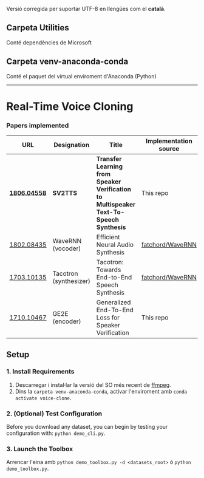 Versió corregida per suportar UTF-8 en llengües com el **català**. 

## Carpeta Utilities
Conté dependències de Microsoft

## Carpeta venv-anaconda-conda
Conté el paquet del virtual enviroment d'Anaconda (Python)
____

# Real-Time Voice Cloning


### Papers implemented  
| URL | Designation | Title | Implementation source |
| --- | ----------- | ----- | --------------------- |
|[**1806.04558**](https://arxiv.org/pdf/1806.04558.pdf) | **SV2TTS** | **Transfer Learning from Speaker Verification to Multispeaker Text-To-Speech Synthesis** | This repo |
|[1802.08435](https://arxiv.org/pdf/1802.08435.pdf) | WaveRNN (vocoder) | Efficient Neural Audio Synthesis | [fatchord/WaveRNN](https://github.com/fatchord/WaveRNN) |
|[1703.10135](https://arxiv.org/pdf/1703.10135.pdf) | Tacotron (synthesizer) | Tacotron: Towards End-to-End Speech Synthesis | [fatchord/WaveRNN](https://github.com/fatchord/WaveRNN)
|[1710.10467](https://arxiv.org/pdf/1710.10467.pdf) | GE2E (encoder)| Generalized End-To-End Loss for Speaker Verification | This repo |

## Setup

### 1. Install Requirements
1. Descarregar i instal·lar la versió del SO més recent de [ffmpeg](https://ffmpeg.org/download.html#get-packages).
2. Dins la `carpeta venv-anaconda-conda`, activar l'enviroment amb `conda activate voice-clone`.

### 2. (Optional) Test Configuration
Before you download any dataset, you can begin by testing your configuration with: `python demo_cli.py`.

### 3. Launch the Toolbox
Arrencar l'eina amb `python demo_toolbox.py -d <datasets_root>` ó `python demo_toolbox.py`.
